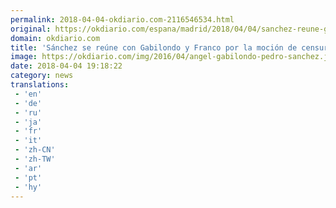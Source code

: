 ```yaml
---
permalink: 2018-04-04-okdiario.com-2116546534.html
original: https://okdiario.com/espana/madrid/2018/04/04/sanchez-reune-gabilondo-franco-mocion-censura-cifuentes-2068606
domain: okdiario.com
title: 'Sánchez se reúne con Gabilondo y Franco por la moción de censura a Cifuentes'
image: https://okdiario.com/img/2016/04/angel-gabilondo-pedro-sanchez.jpg
date: 2018-04-04 19:18:22
category: news
translations: 
 - 'en'
 - 'de'
 - 'ru'
 - 'ja'
 - 'fr'
 - 'it'
 - 'zh-CN'
 - 'zh-TW'
 - 'ar'
 - 'pt'
 - 'hy'
---
```


